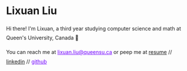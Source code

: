 <style>
  h1 a {display: none;}
  .container-lg {min-width: 200px; max-width: 680px; padding: 45px;}
  h1 {font-style: bold;}
  h3,h4,h5,h6,p {line-height: 1.8em;}
  a {color: #7100FF}
</style>

# Lixuan Liu

Hi there! I'm Lixuan, a third year studying computer science and math at Queen's University, Canada 👋

You can reach me at [lixuan.liu@queensu.ca](mailto:lixuan.liu@queensu.ca) or peep me at 
[resume]() // [linkedin]() // [github](https://github.com/AliciaLiu97)
